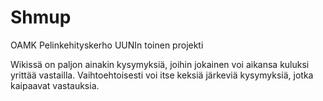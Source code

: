 Shmup
=====

OAMK Pelinkehityskerho UUNIn toinen projekti

Wikissä on paljon ainakin kysymyksiä, joihin jokainen voi aikansa kuluksi yrittää vastailla. Vaihtoehtoisesti voi itse keksiä järkeviä kysymyksiä, jotka kaipaavat vastauksia.
